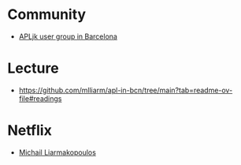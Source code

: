 # Community 

- [APLjk user group in Barcelona](https://mlliarm.github.io/apl-in-bcn/)

# Lecture 

- https://github.com/mlliarm/apl-in-bcn/tree/main?tab=readme-ov-file#readings

# Netflix

- [Michail Liarmakopoulos](https://m.youtube.com/@mlliarm/playlists?app=desktop&view=1&sort=lad&flow=grid)